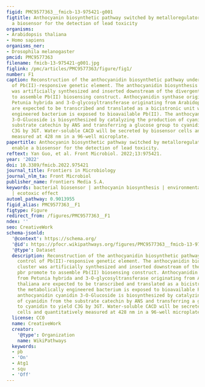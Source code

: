```yaml
---
figid: PMC9577363__fmicb-13-975421-g001
figtitle: Anthocyanin biosynthetic pathway switched by metalloregulator PbrR to enable
  a biosensor for the detection of lead toxicity
organisms:
- Arabidopsis thaliana
- Homo sapiens
organisms_ner:
- Drosophila melanogaster
pmcid: PMC9577363
filename: fmicb-13-975421-g001.jpg
figlink: /pmc/articles/PMC9577363/figure/fig1/
number: F1
caption: Reconstruction of the anthocyanidin biosynthetic pathway under the control
  of Pb(II)-responsive genetic element. The anthocyanidin biosynthesis genes cluster
  was artificially synthesized and inserted downstream of the divergent pbr promote
  to assemble Pb(II) biosensing construct. Anthocyanidin synthase originating from
  Petunia hybrida and 3-O-glycosyltransferase originating from Arabidopsis thaliana
  are expected to be transcribed and translated as a bicistronic unit when the metabolically
  engineered bacterium is exposed to bioavailable Pb(II). The anthocyanidin cyanidin
  3-O-Glucoside is biosynthesized by catalyzing the production of cyanidin from the
  substrate catechin by ANS and transferring a glucose group to cyanidin to yield
  C3G by 3GT. Water-soluble CACD will be secreted by biosensor cells and quantitatively
  measured at 428 nm in a 96-well microplate.
papertitle: Anthocyanin biosynthetic pathway switched by metalloregulator PbrR to
  enable a biosensor for the detection of lead toxicity.
reftext: Yan Guo, et al. Front Microbiol. 2022;13:975421.
year: '2022'
doi: 10.3389/fmicb.2022.975421
journal_title: Frontiers in Microbiology
journal_nlm_ta: Front Microbiol
publisher_name: Frontiers Media S.A.
keywords: bacterial biosensor | anthocyanin biosynthesis | environmental lead | bioavailability
  | ecotoxic effect
automl_pathway: 0.9013955
figid_alias: PMC9577363__F1
figtype: Figure
redirect_from: /figures/PMC9577363__F1
ndex: ''
seo: CreativeWork
schema-jsonld:
  '@context': https://schema.org/
  '@id': https://pfocr.wikipathways.org/figures/PMC9577363__fmicb-13-975421-g001.html
  '@type': Dataset
  description: Reconstruction of the anthocyanidin biosynthetic pathway under the
    control of Pb(II)-responsive genetic element. The anthocyanidin biosynthesis genes
    cluster was artificially synthesized and inserted downstream of the divergent
    pbr promote to assemble Pb(II) biosensing construct. Anthocyanidin synthase originating
    from Petunia hybrida and 3-O-glycosyltransferase originating from Arabidopsis
    thaliana are expected to be transcribed and translated as a bicistronic unit when
    the metabolically engineered bacterium is exposed to bioavailable Pb(II). The
    anthocyanidin cyanidin 3-O-Glucoside is biosynthesized by catalyzing the production
    of cyanidin from the substrate catechin by ANS and transferring a glucose group
    to cyanidin to yield C3G by 3GT. Water-soluble CACD will be secreted by biosensor
    cells and quantitatively measured at 428 nm in a 96-well microplate.
  license: CC0
  name: CreativeWork
  creator:
    '@type': Organization
    name: WikiPathways
  keywords:
  - pb
  - 'On'
  - Atg1
  - squ
  - 'Off'
---
```

